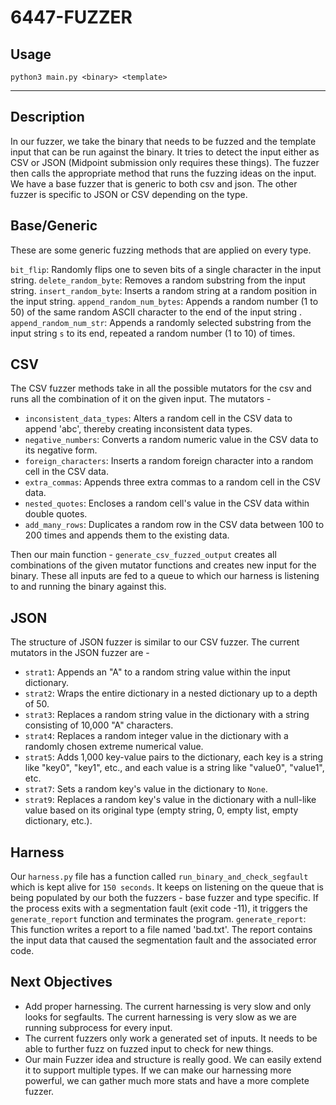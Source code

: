 6447-FUZZER
========================
## Usage

```
python3 main.py <binary> <template>
```
------------------------

## Description

In our fuzzer, we take the binary that needs to be fuzzed and the template input that can be run against the binary.
It tries to detect the input either as CSV or JSON (Midpoint submission only requires these things).
The fuzzer then calls the appropriate method that runs the fuzzing ideas on the input. We have a base fuzzer that is generic to both csv and json. The other fuzzer is specific to JSON or CSV depending on the type. 

## Base/Generic

These are some generic fuzzing methods that are applied on every type. 

`bit_flip`: Randomly flips one to seven bits of a single character in the input string.
`delete_random_byte`: Removes a random substring from the input string.
`insert_random_byte`: Inserts a random string at a random position in the input string.
`append_random_num_bytes`: Appends a random number (1 to 50) of the same random ASCII character to the end of the input string .
`append_random_num_str`: Appends a randomly selected substring from the input string `s` to its end, repeated a random number (1 to 10) of times.

## CSV

The CSV fuzzer methods take in all the possible mutators for the csv and runs all the combination of it on the given input.
The mutators - 

- `inconsistent_data_types`: Alters a random cell in the CSV data to append 'abc', thereby creating inconsistent data types.
- `negative_numbers`: Converts a random numeric value in the CSV data to its negative form.
- `foreign_characters`: Inserts a random foreign character into a random cell in the CSV data.
- `extra_commas`: Appends three extra commas to a random cell in the CSV data.
- `nested_quotes`: Encloses a random cell's value in the CSV data within double quotes.
- `add_many_rows`: Duplicates a random row in the CSV data between 100 to 200 times and appends them to the existing data.

Then our main function - `generate_csv_fuzzed_output` creates all combinations of the given mutator functions and creates new input for the binary. These all inputs are fed to a queue to which our harness is listening to and running the binary against this.

## JSON

The structure of JSON fuzzer is similar to our CSV fuzzer. The current mutators in the JSON fuzzer are - 

- `strat1`: Appends an "A" to a random string value within the input dictionary.
- `strat2`: Wraps the entire dictionary in a nested dictionary up to a depth of 50.
- `strat3`: Replaces a random string value in the dictionary with a string consisting of 10,000 "A" characters.
- `strat4`: Replaces a random integer value in the dictionary with a randomly chosen extreme numerical value.
- `strat5`: Adds 1,000 key-value pairs to the dictionary, each key is a string like "key0", "key1", etc., and each value is a string like "value0", "value1", etc.
- `strat7`: Sets a random key's value in the dictionary to `None`.
- `strat9`: Replaces a random key's value in the dictionary with a null-like value based on its original type (empty string, 0, empty list, empty dictionary, etc.).

## Harness

Our `harness.py` file has a function called `run_binary_and_check_segfault` which is kept alive for `150 seconds`. It keeps on listening on the queue that is being populated by our both the fuzzers - base fuzzer and type specific. If the process exits with a segmentation fault (exit code -11), it triggers the `generate_report` function and terminates the program.
`generate_report`: This function writes a report to a file named 'bad.txt'. The report contains the input data that caused the segmentation fault and the associated error code.

## Next Objectives
- Add proper harnessing. 
The current harnessing is very slow and only looks for segfaults. The current harnessing is very slow as we are running subprocess for every input. 
- The current fuzzers only work a generated set of inputs. It needs to be able to further fuzz on fuzzed input to check for new things.
- Our main Fuzzer idea and structure is really good. We can easily extend it to support multiple types. If we can make our harnessing more powerful, we can gather much more stats and have a more complete fuzzer.